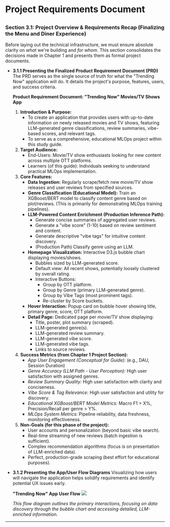 # Project Requirements Document

##
### Section 3.1: Project Overview & Requirements Recap (Finalizing the Menu and Diner Experience)

Before laying out the technical infrastructure, we must ensure absolute clarity on *what* we're building and *for whom*. This section consolidates the decisions made in Chapter 1 and presents them as formal project documents.

*   **3.1.1 Presenting the Finalized Product Requirement Document (PRD)**
    The PRD serves as the single source of truth for what the "Trending Now" application will do. It details the project's purpose, features, users, and success criteria.

    **Product Requirement Document: "Trending Now" Movies/TV Shows App**

    1.  **Introduction & Purpose:**
        *   To create an application that provides users with up-to-date information on newly released movies and TV shows, featuring LLM-generated genre classifications, review summaries, vibe-based scores, and relevant tags.
        *   To serve as a comprehensive, educational MLOps project within this study guide.
    2.  **Target Audience:**
        *   End-Users: Movie/TV show enthusiasts looking for new content across multiple OTT platforms.
        *   Learners (of this guide): Individuals seeking to understand practical MLOps implementation.
    3.  **Core Features:**
        *   **Data Ingestion:** Regularly scrape/fetch new movie/TV show releases and user reviews from specified sources.
        *   **Genre Classification (Educational Model):** Train an XGBoost/BERT model to classify content genre based on plot/reviews. (This is primarily for demonstrating MLOps training pipelines).
        *   **LLM-Powered Content Enrichment (Production Inference Path):**
            *   Generate concise summaries of aggregated user reviews.
            *   Generate a "vibe score" (1-10) based on review sentiment and content.
            *   Generate descriptive "vibe tags" for intuitive content discovery.
            *   (Production Path) Classify genre using an LLM.
        *   **Homepage Visualization:** Interactive D3.js bubble chart displaying movies/shows.
            *   Bubbles sized by LLM-generated score.
            *   Default view: All recent shows, potentially loosely clustered by overall rating.
            *   Interactive Buttons:
                *   Group by OTT platform.
                *   Group by Genre (primary LLM-generated genre).
                *   Group by Vibe Tags (most prominent tags).
                *   Re-cluster by Score buckets.
        *   **Hover Interaction:** Popup card on bubble hover showing title, primary genre, score, OTT platform.
        *   **Detail Page:** Dedicated page per movie/TV show displaying:
            *   Title, poster, plot summary (scraped).
            *   LLM-generated genre(s).
            *   LLM-generated review summary.
            *   LLM-generated vibe score.
            *   LLM-generated vibe tags.
            *   Links to source reviews.
    4.  **Success Metrics (from Chapter 1 Project Section):**
        *   *App User Engagement (Conceptual for Guide):* (e.g., DAU, Session Duration)
        *   *Genre Accuracy (LLM Path - User Perception):* High user satisfaction with assigned genres.
        *   *Review Summary Quality:* High user satisfaction with clarity and conciseness.
        *   *Vibe Score & Tag Relevance:* High user satisfaction and utility for discovery.
        *   *Educational XGBoost/BERT Model Metrics:* Macro F1 > X%, Precision/Recall per genre > Y%.
        *   *MLOps System Metrics:* Pipeline reliability, data freshness, monitoring effectiveness.
    5.  **Non-Goals (for this phase of the project):**
        *   User accounts and personalization (beyond basic vibe search).
        *   Real-time streaming of new reviews (batch ingestion is sufficient).
        *   Complex recommendation algorithms (focus is on presentation of LLM-enriched data).
        *   Perfect, production-grade scraping (best effort for educational purposes).

*   **3.1.2 Presenting the App/User Flow Diagrams**
    Visualizing how users will navigate the application helps solidify requirements and identify potential UX issues early.

    **"Trending Now" App User Flow**
    <img src="../../_static/mlops/problem_framing/user_flow.svg"/>

    *This flow diagram outlines the primary interactions, focusing on data discovery through the bubble chart and accessing detailed, LLM-enriched information.*

---
